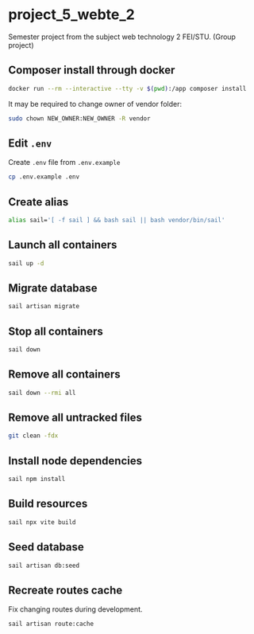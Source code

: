 # project_5_webte_2
Semester project from the subject web technology 2   FEI/STU. (Group project)

## Composer install through docker

```sh
docker run --rm --interactive --tty -v $(pwd):/app composer install
```

It may be required to change owner of vendor folder:

```sh
sudo chown NEW_OWNER:NEW_OWNER -R vendor
```

## Edit `.env`

Create `.env` file from `.env.example`

```sh
cp .env.example .env
```

## Create alias

```sh
alias sail='[ -f sail ] && bash sail || bash vendor/bin/sail'
```

## Launch all containers

```sh
sail up -d
```

## Migrate database

```sh
sail artisan migrate
```

## Stop all containers

```sh
sail down
```

## Remove all containers

```sh
sail down --rmi all
```

## Remove all untracked files

```sh
git clean -fdx
```

## Install node dependencies

```sh
sail npm install
```

## Build resources

```sh
sail npx vite build
```

## Seed database

```sh
sail artisan db:seed
```

## Recreate routes cache

Fix changing routes during development.

```sh
sail artisan route:cache
```
